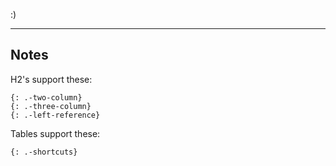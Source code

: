 :)

---

## Notes

H2's support these:

    {: .-two-column}
    {: .-three-column}
    {: .-left-reference}

Tables support these:

    {: .-shortcuts}

